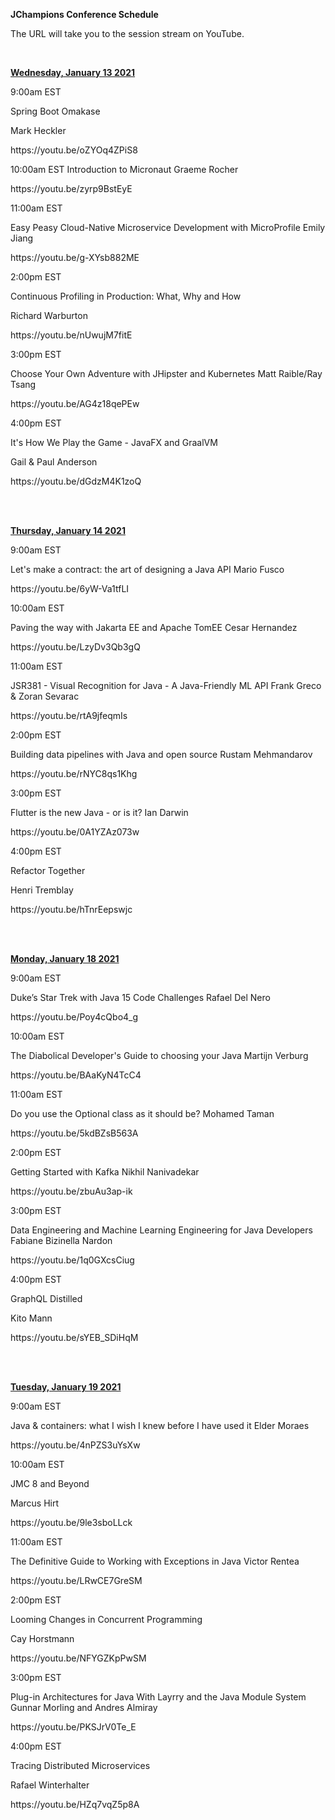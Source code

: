 
</HEAD>

<BODY>
<DIV id="page_1">
<DIV id="p1dimg1">


<DIV id="id1_1">
<b><P class="p0 ft0">JChampions Conference Schedule</P></b>
<P class="p1 ft1">The URL will take you to the session stream on YouTube.</P>
<br>
  <u><b><P class="p2 ft1">Wednesday, January 13 2021</P></b></u>
<P class="p3 ft2">9:00am EST</P>
<P class="p4 ft2">Spring Boot Omakase</P>
<P class="p5 ft2">Mark Heckler</P>
<P class="p6 ft3">https://youtu.be/oZYOq4ZPiS8</P>
<P class="p7 ft4">10:00am EST Introduction to Micronaut Graeme Rocher</P>
<P class="p8 ft3">https://youtu.be/zyrp9BstEyE</P>
<P class="p5 ft2">11:00am EST</P>
<P class="p9 ft5">Easy Peasy <NOBR>Cloud-Native</NOBR> Microservice Development with MicroProfile Emily Jiang</P>
<P class="p10 ft3"><NOBR>https://youtu.be/g-XYsb882ME</NOBR></P>
<P class="p5 ft2">2:00pm EST</P>
<P class="p5 ft2">Continuous Profiling in Production: What, Why and How</P>
<P class="p5 ft2">Richard Warburton</P>
<P class="p11 ft3">https://youtu.be/nUwujM7fitE</P>
<P class="p5 ft2">3:00pm EST</P>
<P class="p12 ft6">Choose Your Own Adventure with JHipster and Kubernetes Matt Raible/Ray Tsang</P>
<P class="p11 ft3">https://youtu.be/AG4z18qePEw</P>
<P class="p5 ft2">4:00pm EST</P>
<P class="p5 ft2">It's How We Play the Game - JavaFX and GraalVM</P>
<P class="p5 ft2">Gail & Paul Anderson</P>
<P class="p11 ft3">https://youtu.be/dGdzM4K1zoQ</P>
<br>
<br>
<u><b><P class="p15 ft1">Thursday, January 14 2021</P></b></u>
<P class="p16 ft2">9:00am EST</P>
<P class="p17 ft5">Let's make a contract: the art of designing a Java API Mario Fusco</P>
<P class="p18 ft3"><NOBR>https://youtu.be/6yW-Va1tfLI</NOBR></P>
<P class="p19 ft2">10:00am EST</P>
<P class="p20 ft5">Paving the way with Jakarta EE and Apache TomEE Cesar Hernandez</P>
<P class="p18 ft3">https://youtu.be/LzyDv3Qb3gQ</P>
<P class="p19 ft2">11:00am EST</P>
<P class="p21 ft6">JSR381 - Visual Recognition for Java - A <NOBR>Java-Friendly</NOBR> ML API Frank Greco & Zoran Sevarac</P>
<P class="p22 ft3">https://youtu.be/rtA9jfeqmIs</P>
<P class="p19 ft2">2:00pm EST</P>
<P class="p23 ft6">Building data pipelines with Java and open source Rustam Mehmandarov</P>
<P class="p22 ft3">https://youtu.be/rNYC8qs1Khg</P>
<P class="p19 ft2">3:00pm EST</P>
<P class="p24 ft6">Flutter is the new Java - or is it? Ian Darwin</P>
<P class="p22 ft3">https://youtu.be/0A1YZAz073w</P>
<P class="p19 ft2">4:00pm EST</P>
<P class="p19 ft2">Refactor Together</P>
<P class="p25 ft2">Henri Tremblay</P>
<P class="p26 ft3">https://youtu.be/hTnrEepswjc</P>
<br>
<br>
<u><b><P class="p15 ft1">Monday, January 18 2021</P></b></u>
<P class="p27 ft2">9:00am EST</P>
<P class="p28 ft5">Duke’s Star Trek with Java 15 Code Challenges Rafael Del Nero</P>
<P class="p18 ft3">https://youtu.be/Poy4cQbo4_g</P>
<P class="p29 ft2">10:00am EST</P>
<P class="p30 ft5">The Diabolical Developer's Guide to choosing your Java Martijn Verburg</P>
<P class="p18 ft3">https://youtu.be/BAaKyN4TcC4</P>
<P class="p19 ft2">11:00am EST</P>
<P class="p31 ft5">Do you use the Optional class as it should be? Mohamed Taman</P>
<P class="p18 ft3">https://youtu.be/5kdBZsB563A</P>
<P class="p19 ft2">2:00pm EST</P>
<P class="p32 ft6">Getting Started with Kafka Nikhil Nanivadekar</P>
<P class="p22 ft3"><NOBR>https://youtu.be/zbuAu3ap-ik</NOBR></P>
<P class="p19 ft2">3:00pm EST</P>
<P class="p33 ft6">Data Engineering and Machine Learning Engineering for Java Developers Fabiane Bizinella Nardon</P>
<P class="p22 ft3">https://youtu.be/1q0GXcsCiug</P>
<P class="p19 ft2">4:00pm EST</P>
<P class="p19 ft2">GraphQL Distilled</P>
<P class="p25 ft2">Kito Mann</P>
<P class="p26 ft3">https://youtu.be/sYEB_SDiHqM</P>
<br>
<br>
<u><b><P class="p15 ft1">Tuesday, January 19 2021</P></b></u>
<P class="p16 ft2">9:00am EST</P>
<P class="p34 ft5">Java & containers: what I wish I knew before I have used it Elder Moraes</P>
<P class="p18 ft3">https://youtu.be/4nPZS3uYsXw</P>
<P class="p19 ft2">10:00am EST</P>
<P class="p19 ft2">JMC 8 and Beyond</P>
<P class="p19 ft2">Marcus Hirt</P>
<P class="p22 ft3">https://youtu.be/9le3sboLLck</P>
<P class="p19 ft2">11:00am EST</P>
<P class="p35 ft6">The Definitive Guide to Working with Exceptions in Java Victor Rentea</P>
<P class="p22 ft3">https://youtu.be/LRwCE7GreSM</P>
<P class="p19 ft2">2:00pm EST</P>
<P class="p19 ft2">Looming Changes in Concurrent Programming</P>
<P class="p19 ft2">Cay Horstmann</P>
<P class="p22 ft3">https://youtu.be/NFYGZKpPwSM</P>
<P class="p19 ft2">3:00pm EST</P>
<P class="p36 ft6"><NOBR>Plug-in</NOBR> Architectures for Java With Layrry and the Java Module System Gunnar Morling and Andres Almiray</P>
<P class="p22 ft3">https://youtu.be/PKSJrV0Te_E</P>
<P class="p19 ft2">4:00pm EST</P>
<P class="p19 ft2">Tracing Distributed Microservices</P>
<P class="p25 ft2">Rafael Winterhalter</P>
<P class="p26 ft3">https://youtu.be/HZq7vqZ5p8A</P>
</DIV>
<DIV id="id4_2">
</DIV>
</DIV>
</BODY>
</HTML>
